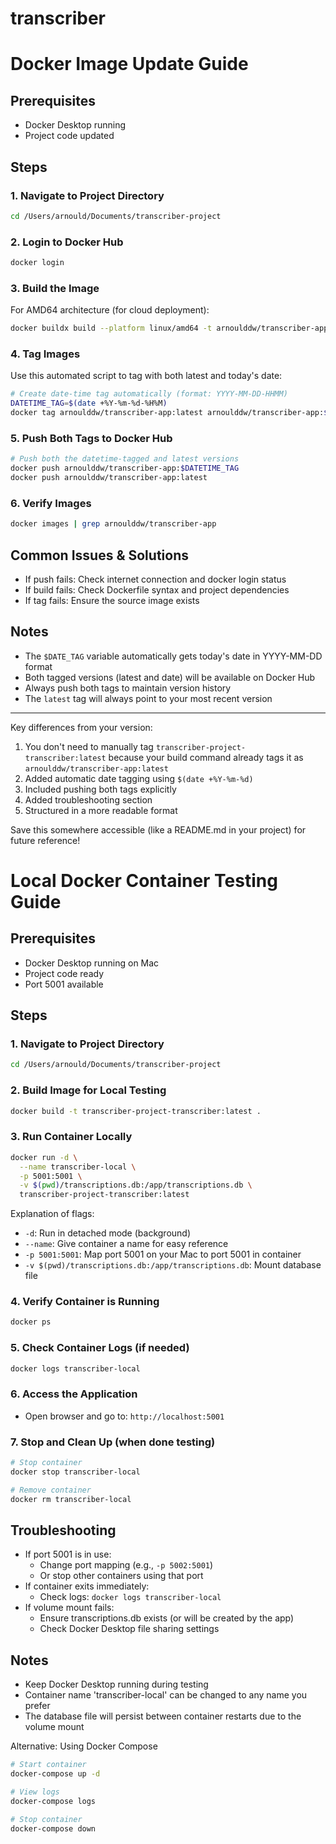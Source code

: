# transcriber

# Docker Image Update Guide

## Prerequisites
- Docker Desktop running
- Project code updated

## Steps

### 1. Navigate to Project Directory
```bash
cd /Users/arnould/Documents/transcriber-project
```

### 2. Login to Docker Hub
```bash
docker login
```

### 3. Build the Image
For AMD64 architecture (for cloud deployment):
```bash
docker buildx build --platform linux/amd64 -t arnoulddw/transcriber-app:latest .
```

### 4. Tag Images
Use this automated script to tag with both latest and today's date:
```bash
# Create date-time tag automatically (format: YYYY-MM-DD-HHMM)
DATETIME_TAG=$(date +%Y-%m-%d-%H%M)
docker tag arnoulddw/transcriber-app:latest arnoulddw/transcriber-app:$DATETIME_TAG
```

### 5. Push Both Tags to Docker Hub
```bash
# Push both the datetime-tagged and latest versions
docker push arnoulddw/transcriber-app:$DATETIME_TAG
docker push arnoulddw/transcriber-app:latest
```


### 6. Verify Images
```bash
docker images | grep arnoulddw/transcriber-app
```

## Common Issues & Solutions
- If push fails: Check internet connection and docker login status
- If build fails: Check Dockerfile syntax and project dependencies
- If tag fails: Ensure the source image exists

## Notes
- The `$DATE_TAG` variable automatically gets today's date in YYYY-MM-DD format
- Both tagged versions (latest and date) will be available on Docker Hub
- Always push both tags to maintain version history
- The `latest` tag will always point to your most recent version

---

Key differences from your version:
1. You don't need to manually tag `transcriber-project-transcriber:latest` because your build command already tags it as `arnoulddw/transcriber-app:latest`
2. Added automatic date tagging using `$(date +%Y-%m-%d)`
3. Included pushing both tags explicitly
4. Added troubleshooting section
5. Structured in a more readable format

Save this somewhere accessible (like a README.md in your project) for future reference!












# Local Docker Container Testing Guide

## Prerequisites
- Docker Desktop running on Mac
- Project code ready
- Port 5001 available

## Steps

### 1. Navigate to Project Directory
```bash
cd /Users/arnould/Documents/transcriber-project
```

### 2. Build Image for Local Testing
```bash
docker build -t transcriber-project-transcriber:latest .
```

### 3. Run Container Locally
```bash
docker run -d \
  --name transcriber-local \
  -p 5001:5001 \
  -v $(pwd)/transcriptions.db:/app/transcriptions.db \
  transcriber-project-transcriber:latest
```
Explanation of flags:
- `-d`: Run in detached mode (background)
- `--name`: Give container a name for easy reference
- `-p 5001:5001`: Map port 5001 on your Mac to port 5001 in container
- `-v $(pwd)/transcriptions.db:/app/transcriptions.db`: Mount database file

### 4. Verify Container is Running
```bash
docker ps
```

### 5. Check Container Logs (if needed)
```bash
docker logs transcriber-local
```

### 6. Access the Application
- Open browser and go to: `http://localhost:5001`

### 7. Stop and Clean Up (when done testing)
```bash
# Stop container
docker stop transcriber-local

# Remove container
docker rm transcriber-local
```

## Troubleshooting
- If port 5001 is in use:
  - Change port mapping (e.g., `-p 5002:5001`)
  - Or stop other containers using that port
- If container exits immediately:
  - Check logs: `docker logs transcriber-local`
- If volume mount fails:
  - Ensure transcriptions.db exists (or will be created by the app)
  - Check Docker Desktop file sharing settings

## Notes
- Keep Docker Desktop running during testing
- Container name 'transcriber-local' can be changed to any name you prefer
- The database file will persist between container restarts due to the volume mount

Alternative: Using Docker Compose
```bash
# Start container
docker-compose up -d

# View logs
docker-compose logs

# Stop container
docker-compose down
```